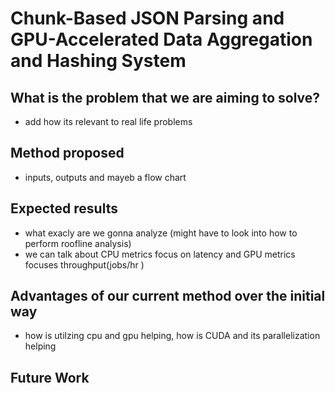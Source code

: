# Chunk-Based JSON Parsing and GPU-Accelerated Data Aggregation and Hashing System
## What is the problem that we are aiming to solve?
- add how its relevant to real life problems
## Method proposed
- inputs, outputs and mayeb a flow chart
## Expected results
- what exacly are we gonna analyze (might have to look into how to perform roofline analysis)
- we can talk about CPU metrics focus on latency and GPU metrics focuses throughput(jobs/hr )
## Advantages of our current method over the initial way
- how is utilzing cpu and gpu helping, how is CUDA and its parallelization  helping
## Future Work
